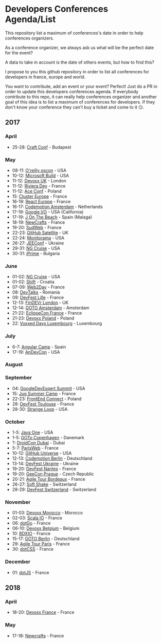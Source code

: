 # Developers Conferences Agenda/List

This repository list a maximum of conferences's date in order to help conferences organizers.

As a conference organizer, we always ask us what will be the perfect date for the event?

A data to take in account is the date of others events, but how to find this?

I propose to you this github repository in order to list all conferences for developers in france, europe and world.

You want to contribute, add an event or your event? Perfect! Just do a PR in order to update this developers conferences agenda.
If everybody contribute to this repo, it can really help conferences organizer and another goal of this idea is to list a maximum of conferences for developers.
If they don't know your conference they can't buy a ticket and come to it 😏.

## 2017

### April

* 25-28: [Craft Conf](https://craft-conf.com/) - Budapest

### May

* 08-11: [O'reilly oscon](https://conferences.oreilly.com/oscon/oscon-tx) - USA
* 10-12: [Microsoft Build](https://build.microsoft.com/) - USA
* 11-12: [Devoxx UK](http://www.devoxx.co.uk) - London
* 11-12: [Riviera Dev](http://rivieradev.fr/) - France
* 11-12: [Ace Conf](http://www.aceconf.com/) - Poland
* 15: [Cluster Europe](https://clustereurope.org/) - France
* 16-19: [React Europe](https://www.react-europe.org/) - France
* 16-17: [Codemotion Amsterdam](http://amsterdam2017.codemotionworld.com/) - Netherlands
* 17-19: [Google I/O](https://events.google.com/io/) - USA (California)
* 17-19: [J On The Beach](https://jonthebeach.com/) - Spain (Malaga)
* 18-19: [NewCrafts](http://ncrafts.io/) - France
* 19-20: [SudWeb](https://sudweb.fr/) - France
* 22-23: [GitHub Satellite](https://githubuniverse.com/satellite/) - UK
* 22-24: [Monitorama](http://monitorama.com/) - USA
* 26-27: [JEEConf](http://jeeconf.com/) - Ukraine
* 29-31: [NG Cruise](https://ngcruise.com/#/) - USA
* 30-31: [jPrime](http://jprime.io/) - Bulgaria

### June

* 01-02: [NG Cruise](https://ngcruise.com/#/) - USA
* 01-02: [Shift](http://shift.codeanywhere.com/) - Croatia
* 07-09: [Web2Day](https://web2day.co/) - France
* 08: [DevTalks](http://www.devtalks.ro/bucharest/) - Romania
* 09: [DevFest Lille](https://devfest.gdglille.org/) - France
* 12-13: [FinDEVr London](http://findevr.com/) - UK
* 12-14: [GOTO Amsterdam](https://blog.gotocon.com/conferences/) - Amsterdam
* 21-22: [EclipseCon France](https://www.eclipsecon.org/france2017/) - France
* 21-23: [Devoxx Poland](http://devoxx.pl) - Poland
* 22: [Voxxed Days Luxembourg](https://voxxeddays.com/luxembourg/) - Luxembourg

### July

* 6-7: [Angular Camp](https://angularcamp.org/) - Spain
* 17-19: [AnDevCon](http://www.andevcon.com/) - USA

### August

### September

* 04: [GoogleDevExpert Summit](https://twitter.com/GoogleDevExpert) - USA
* 15: [Jug Summer Camp](http://www.jugsummercamp.org/) - France
* 22-23: [FrontEnd Connect](http://www.frontend-connect.io/) - Poland 
* 28: [DevFest Toulouse](https://devfesttoulouse.fr) - France
* 28-30: [Strange Loop](https://www.thestrangeloop.com/) - USA

### October

* 1-5: [Java One](https://www.oracle.com/javaone/index.html) - USA
* 1-5: [GOTo Copenhagen](https://blog.gotocon.com/conferences/) - Danemark
* ?: [DroidCon Dubai](http://droidcon.ae/) - Dubai
* 5-7: [ParisWeb](https://www.paris-web.fr/) - France
* 10-12: [GitHub Universe](https://githubuniverse.com/) - USA
* 12-13: [Codemotion Berlin](http://berlin2017.codemotionworld.com/) - Deutschland
* 13-14: [DevFest Ukraine](https://devfest.ch/) - Ukraine
* 19-20: [DevFest Nantes](https://devfest.gdgnantes.com/) - France
* 19-20: [GeeCon Prague](http://2017.geecon.cz) - Czech Republic
* 20-21: [Agile Tour Bordeaux](http://agiletourbordeaux.fr/) - France
* 26-27: [Soft Shake](http://www.soft-shake.ch/) - Switzerland
* 28-29: [DevFest Switzerland](https://devfest.ch/) - Switzerland

### November

* 01-03: [Devoxx Morocco](http://www.devoxx.ma) - Morocco
* 02-03: [Scala IO](scala.io) - France
* 06: [dotGo](http://www.dotgo.eu) - France
* 06-10: [Devoxx Belgium](https://devoxx.be) - Belgium
* 10: [BDXIO](http://bdx.io) - France
* 15-17: [GOTO Berlin](https://blog.gotocon.com/conferences/) - Deutschland
* 29: [Agile Tour Paris](http://at2017.agiletour.org/paris.html) - France
* 30: [dotCSS](http://www.dotcss.io) - France

### December

* 01: [dotJS](http://www.dotjs.io) - France

## 2018

### April

* 18-20: [Devoxx France](http://devoxx.fr/) - France

### May

* 17-18: [Newcrafts](http://ncrafts.io/) - France
